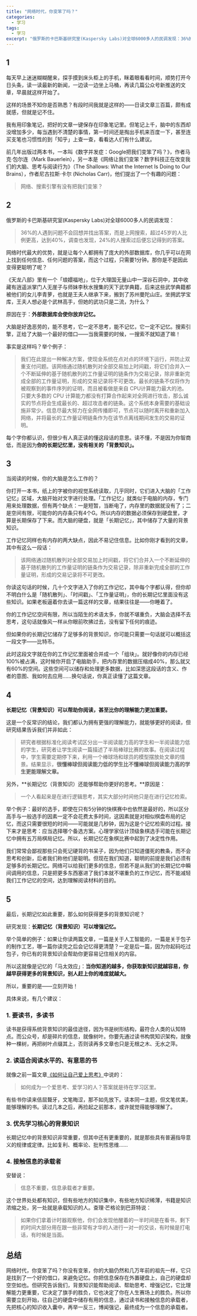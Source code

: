 ```yaml
---
title: "网络时代，你变笨了吗？"
categories:
  - 学习
tags:
  - 学习
excerpt: "俄罗斯的卡巴斯基研究室(Kaspersky Labs)对全球6000多人的民调发现：36%的人遇到问题不会回想并找出答案，而是上网搜索，超过45岁的人比例更高，达到40%，调查也发现，24%的人搜索过后便忘记得到的答案。网络时代，你变笨了吗？"
---
```


## 1

每天早上迷迷糊糊醒来，探手摸到床头柜上的手机，眯着眼看看时间，顺势打开今日头条，读一读最新的新闻，一边读一边坐上马桶，再读几篇公众号新推送的文章，早晨就这样开始了。

这样的场景不知你是否熟悉？有段时间我就是这样的——日读文章三百篇，颇有成就感，但就是记不住。

我有用印象笔记，把好的文章一键保存在印象笔记里。但笔记上千，脑中的东西却没增加多少，每当遇到不清楚的事情，第一时间还是掏出手机来百度一下，甚至连买支笔也习惯性的到「知乎」上查一查，看看达人们有什么建议。

前几年出版过两本书，一本叫《数字并发症：Google把我们变笨了吗？》，作者马克·包尔连（Mark Bauerlein），另一本是《网络让我们变笨？数字科技正在改变我们的大脑、思考与阅读行为》（The Shallows: What the Internet Is Doing to Our Brains），作者尼古拉斯·卡尔 (Nicholas Carr)，他们提出了一个有趣的问题：

> 网络、搜索引擎有没有把我们变笨？

## 2

俄罗斯的卡巴斯基研究室(Kaspersky Labs)对全球6000多人的民调发现：

> 36%的人遇到问题不会回想并找出答案，而是上网搜索，超过45岁的人比例更高，达到40%，调查也发现，24%的人搜索过后便忘记得到的答案。

网络时代最大的优势，就是让每个人都拥有了庞大的外部数据库，你几乎可以在网上找到任何信息、任何问题的答案，而这个过程，只需要1分钟。那你是不是因此变得更聪明了呢？

《天龙八部》里有一个「琅嬛福地」，位于大理国无量山中一深谷石洞中，其中收藏有逍遥派掌门人无崖子与师妹李秋水搜集的天下武学典籍，后来这些武学典籍都被他们的女儿李青萝，也就是王夫人继承下来，搬到了苏州曼陀山庄。坐拥武学宝库，王夫人想必是个武林高手，但她的武功只是二流，为什么？

原因在于：**外部数据库会使你放弃记忆。**

大脑是好逸恶劳的，能不思考，它一定不思考，能不记忆，它一定不记忆。搜索引擎，正给了大脑一个最好的借口——当我需要的时候，一搜索不就知道了嘛！

事实是这样吗？举个例子：

> 我们在此提出一种解决方案，使现金系统在点对点的环境下运行，并防止双重支付问题。该网络通过随机散列对全部交易加上时间戳，将它们合并入一个不断延伸的基于随机散列的工作量证明的链条作为交易记录，除非重新完成全部的工作量证明，形成的交易记录将不可更改。最长的链条不仅将作为被观察到的事件序列的证明，而且被看做是来自 CPU计算能力最大的池。只要大多数的 CPU 计算能力都没有打算合作起来对全网进行攻击，那么诚实的节点将会生成最长的、超过攻击者的链条。这个系统本身需要的基础设施非常少。信息尽最大努力在全网传播即可，节点可以随时离开和重新加入网络，并将最长的工作量证明链条作为在该节点离线期间发生的交易的证明。

每个字你都认识，但很少有人真正读的懂这段话的意思。读不懂，不是因为你智商低，而是因为**你的长期记忆里，没有相关的「背景知识」。**

## 3

当阅读的时候，你的大脑是怎么工作的？

你打开一本书，纸上的字被你的视觉系统读取，几乎同时，它们进入大脑的「工作记忆」区域，大脑开始对文字进行处理。「工作记忆」就类似于电脑的内存，专门用来处理数据，但有两个缺点：一是短暂，当断电了，内存里的数据就没有了；二是空间有限，可能你的内存条只有4个G。所以内存的数据必须保存到硬盘里，才算是长期保存了下来。而大脑的硬盘，就是「长期记忆」，其中储存了大量的背景知识。

工作记忆同样也有内存的两大缺点，因此不易记住信息。比如你刚才看到的文章，其中有这么一段话：

> 该网络通过随机散列对全部交易加上时间戳，将它们合并入一个不断延伸的基于随机散列的工作量证明的链条作为交易记录，除非重新完成全部的工作量证明，形成的交易记录将不可更改。

你读这句话的时候，几十个文字进入了你的工作记忆，其中每个字都认得，但你却不明白什么是「随机散列」、「时间戳」、「工作量证明」，你的长期记忆里面没有这些知识。如果老板逼着你去读一篇这样的文章，结果往往是——你睡着了。

你的工作记忆空间有限，所以当陌生的术语太多，你就不堪重负，大脑会选择不去思考，这句话就像风一样从你眼前吹拂过去，没有留下任何的痕迹。

但如果你的长期记忆储存了足够多的背景知识，你可能只需要一句话就可以概括这一段文字——比特币。

此时这段文字就在你的工作记忆里面被合并成一个「组块」。就好像你的内存已经100%被占满，这时候你开启了电脑助手，把内存里的数据压缩成40%，那么就又有60%的空间。这些空间可以储存和处理更多数据，比如深思这段话的含义、作者的意图、我如何去应用……换句话说，你真正读懂了这篇文章。

## 4

**长期记忆（背景知识）可以帮助你阅读，甚至比你的理解能力更加重要。**

这是一个反常识的结论，我们都认为拥有更强的理解能力，就能够更好的阅读，但研究结果告诉我们并非如此：

> 研究者根据标准化阅读考试区分出一半阅读能力高的学生和一半阅读能力低的学生，研究者让学生阅读一篇描述了半局棒球比赛的故事。在阅读过程中，学生需要定期停下来，利用一个棒球场和球员的模型摆放处文章的情景。结果显示，**很懂棒球但阅读能力低的学生比不懂棒球但阅读能力高的学生更能理解文章。**

另外，**长期记忆（背景知识）还能够帮助你更好的思考。**原因是：

> 一个人看起来是在进行逻辑思考，其实大部分时间他只是在进行记忆检索。

举个例子：最好的选手，即使在只有5分钟的快棋赛中也依然是最好的，所以区分高手与一般选手的因素一定不会花费太多时间，这因素就是对相似棋盘布局的记忆，而这只需要很短的时间——可能就是几秒钟，因为这是个记忆检索的过程。接下来才是思考：应当选择哪个备选方案。心理学家估计顶级象棋选手可能在长期记忆中拥有五万局棋局记忆。所以，长期记忆在象棋比赛中起到了决定性作用。

我们常常会鄙视那些只会死记硬背的书呆子，因为他们只知道僵死的教条，而不会思考和创新，后者我们称他们是聪明。但现在我们知道，聪明的前提是我们必须有足够多的长期记忆。网络可以给我们更多的信息，但若不是从我们的长期记忆中瞬间调用的信息，只是把更多东西塞进了我们本就不堪重负的工作记忆，而不能减轻我们工作记忆的空间，达到理解阅读材料的目的。

## 5

最后，长期记忆如此重要，那么如何获得更多的背景知识呢？

研究发现：**长期记忆（背景知识）可以增强记忆。**

举个简单的例子：如果让你读两篇文章，一篇是关于人工智能的，一篇是关于包子的制作工艺，哪一篇你读完之后会记忆得更清楚？一定是后一篇，因为你起码吃过包子，你已有的背景知识会帮助你更容易记住相关的内容。

所以这就像是记忆的「马太效应」：**当你知道的越多，你获取新知识就越容易，你越早获得更多的背景知识，别人赶上你的难度就越大。**

所以，重要的是——立刻开始！

具体来说，有几个建议：

### 1. 要读书，多读书

读书是获得系统背景知识的最佳途径，因为书是树形结构，最符合人类的认知特点。而公众号，却是碎片的信息，就像树叶。你要先通过读书构筑知识架构，就像种一棵树，再把树叶点缀其上，否则读再多文章也只是无根之木、无水之萍。

### 2. 读适合阅读水平的、有意思的书

就像之前一篇文章[《如何让自己爱上思考》](http://www.jianshu.com/p/8baee6ebb992)中说的：

> 如何成为一个爱思考、爱学习的人？答案就是待在学习区里。

有些书你读来佶屈聱牙，文笔晦涩，那不如先放下。读本同一主题，但文笔优美，能够理解的书。读过几本之后，再捡起之前那本，或许就觉得能够理解了。

### 3. 优先学习核心的背景知识

长期记忆中的背景知识非常重要，但其中还有更重要的，就是那些具有普遍指导意义的规律或定律。比如复利、概率论、批判性思维……

### 4. 接触信息的承载者

安替说：

> 信息不重要，信息承载者才重要。

这个世界处处都有知识，但有些地方的知识集中，有些地方知识稀薄，书籍是知识浓缩之处，另一处就是承载知识的人。查理·芒格论到巴菲特说：

> 如果你们拿着计时器观察他，你们会发现他醒着的一半时间是在看书，剩下的时间大部分用在跟一些非常有才华的人进行一对一的交谈，有时候是打电话，有时候是当面。

## 总结

网络时代，你变笨了吗？你没有变笨，你的大脑仍然和几万年前的祖先一样，它只是找到了一个好的借口，来避免记忆。你把信息保存在外置硬盘上，自己的硬盘却空空如也。但研究告诉我们，背景知识能帮助阅读、帮助思考、增强记忆，它比理解能力更重要，它决定了旗手的胜负，它也决定了你在人生赛场上的胜负。所以你需要立刻开始，往自己的硬盘中储存有用的信息，通过读书和接触信息的承载者，先把核心的知识收入囊中，再举一反三，博闻强记，最终成为一个信息的承载者。
